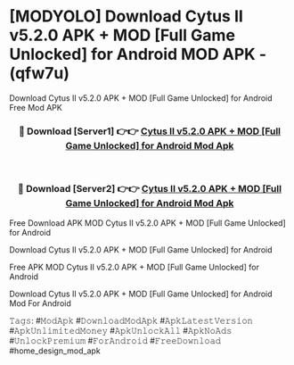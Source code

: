 # [MODYOLO] Download Cytus II v5.2.0 APK + MOD [Full Game Unlocked] for Android MOD APK - (qfw7u)
Download Cytus II v5.2.0 APK + MOD [Full Game Unlocked] for Android Free Mod APK

<div align="center">
<h3>🔴 Download [Server1] 👉👉 <a href="https://apk-comot.site?title=Cytus_II_v5.2.0_APK_+_MOD_[Full_Game_Unlocked]_for_Android">Cytus II v5.2.0 APK + MOD [Full Game Unlocked] for Android Mod Apk</a></h3><br>

<h3>🔴 Download [Server2] 👉👉 <a href="https://apk-comot.site?title=Cytus_II_v5.2.0_APK_+_MOD_[Full_Game_Unlocked]_for_Android">Cytus II v5.2.0 APK + MOD [Full Game Unlocked] for Android Mod Apk</a></h3>
</div>


Free Download APK MOD Cytus II v5.2.0 APK + MOD [Full Game Unlocked] for Android

Download Cytus II v5.2.0 APK + MOD [Full Game Unlocked] for Android 

Free APK MOD Cytus II v5.2.0 APK + MOD [Full Game Unlocked] for Android 

Download Cytus II v5.2.0 APK + MOD [Full Game Unlocked] for Android Mod For Android

𝚃𝚊𝚐𝚜: #𝙼𝚘𝚍𝙰𝚙𝚔 #𝙳𝚘𝚠𝚗𝚕𝚘𝚊𝚍𝙼𝚘𝚍𝙰𝚙𝚔 #𝙰𝚙𝚔𝙻𝚊𝚝𝚎𝚜𝚝𝚅𝚎𝚛𝚜𝚒𝚘𝚗 #𝙰𝚙𝚔𝚄𝚗𝚕𝚒𝚖𝚒𝚝𝚎𝚍𝙼𝚘𝚗𝚎𝚢 #𝙰𝚙𝚔𝚄𝚗𝚕𝚘𝚌𝚔𝙰𝚕𝚕 #𝙰𝚙𝚔𝙽𝚘𝙰𝚍𝚜 #𝚄𝚗𝚕𝚘𝚌𝚔𝙿𝚛𝚎𝚖𝚒𝚞𝚖 #𝙵𝚘𝚛𝙰𝚗𝚍𝚛𝚘𝚒𝚍 #𝙵𝚛𝚎𝚎𝙳𝚘𝚠𝚗𝚕𝚘𝚊𝚍 #home_design_mod_apk